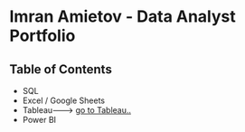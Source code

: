 # Imran Amietov - Data Analyst Portfolio

## Table of Contents
  - SQL
  - Excel / Google Sheets
  - Tableau---> [go to Tableau..](https://public.tableau.com/app/profile/imran.amietov/vizzes)
  - Power BI

